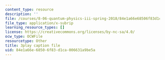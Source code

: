 ```yaml
---
content_type: resource
description: ''
file: /courses/8-06-quantum-physics-iii-spring-2018/84e1a66e68506f83d1ca006631a9be5a_BiLtNbncW8o.srt
file_type: application/x-subrip
learning_resource_types: []
license: https://creativecommons.org/licenses/by-nc-sa/4.0/
ocw_type: OCWFile
resourcetype: Other
title: 3play caption file
uid: 84e1a66e-6850-6f83-d1ca-006631a9be5a
---
```


